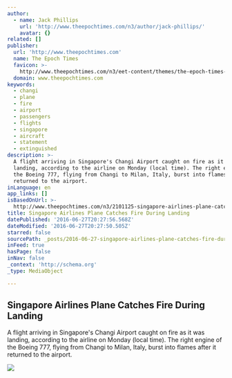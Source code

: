 ```yaml
---
author:
  - name: Jack Phillips
    url: 'http://www.theepochtimes.com/n3/author/jack-phillips/'
    avatar: {}
related: []
publisher:
  url: 'http://www.theepochtimes.com'
  name: The Epoch Times
  favicon: >-
    http://www.theepochtimes.com/n3/eet-content/themes/the-epoch-times-3/images/etfavicon.ico
  domain: www.theepochtimes.com
keywords:
  - changi
  - plane
  - fire
  - airport
  - passengers
  - flights
  - singapore
  - aircraft
  - statement
  - extinguished
description: >-
  A flight arriving in Singapore's Changi Airport caught on fire as it was
  landing, according to the airline on Monday (local time). The right engine of
  the Boeing 777, flying from Changi to Milan, Italy, burst into flames after it
  returned to the airport.
inLanguage: en
app_links: []
isBasedOnUrl: >-
  http://www.theepochtimes.com/n3/2101125-singapore-airlines-plane-catches-fire-during-landing/
title: Singapore Airlines Plane Catches Fire During Landing
datePublished: '2016-06-27T20:27:56.568Z'
dateModified: '2016-06-27T20:27:50.505Z'
starred: false
sourcePath: _posts/2016-06-27-singapore-airlines-plane-catches-fire-during-landing.md
inFeed: true
hasPage: false
inNav: false
_context: 'http://schema.org'
_type: MediaObject

---
```

<article style=""><h1>Singapore Airlines Plane Catches Fire During Landing</h1><p>A flight arriving in Singapore's Changi Airport caught on fire as it was landing, according to the airline on Monday (local time). The right engine of the Boeing 777, flying from Changi to Milan, Italy, burst into flames after it returned to the airport.</p><img src="http://img.theepochtimes.com/n3/eet-content/uploads/2016/06/27/singapore1-676x450.png" /></article>